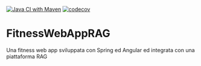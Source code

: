 [![Java CI with Maven](https://github.com/SmartFitStudio/FitnessWebAppWithRAG/actions/workflows/maven.yml/badge.svg)](https://github.com/SmartFitStudio/FitnessWebAppWithRAG/actions/workflows/maven.yml)
[![codecov](https://codecov.io/gh/SmartFitStudio/FitnessWebAppWithRAG/graph/badge.svg?token=86DN46081Y)](https://codecov.io/gh/SmartFitStudio/FitnessWebAppWithRAG)
# FitnessWebAppRAG
Una fitness web app sviluppata con Spring ed Angular ed integrata con una piattaforma RAG
